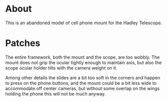# About

This is an abandoned model of cell phone mount for the Hadley Telescope.

# Patches

The entire framework, both the mount and the scope, are too wobbly.
The mount does not grip the ocular tightly enough to maintain axis,
but also the scope ocular holder tilts with the camera weight on it.

Among other details the slides are a bit too soft in the corners
and happen to press on the phone buttons, and the mount could be
a bit less wide to accommodate off center cameras, but without
some overlap on the wings holding the phone this will not be
much anyway.
